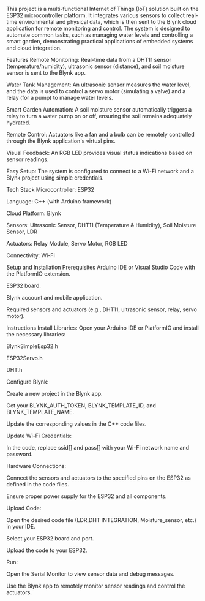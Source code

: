 
This project is a multi-functional Internet of Things (IoT) solution built on the ESP32 microcontroller platform. It integrates various sensors to collect real-time environmental and physical data, which is then sent to the Blynk cloud application for remote monitoring and control. The system is designed to automate common tasks, such as managing water levels and controlling a smart garden, demonstrating practical applications of embedded systems and cloud integration.

Features
Remote Monitoring: Real-time data from a DHT11 sensor (temperature/humidity), ultrasonic sensor (distance), and soil moisture sensor is sent to the Blynk app.

Water Tank Management: An ultrasonic sensor measures the water level, and the data is used to control a servo motor (simulating a valve) and a relay (for a pump) to manage water levels.

Smart Garden Automation: A soil moisture sensor automatically triggers a relay to turn a water pump on or off, ensuring the soil remains adequately hydrated.

Remote Control: Actuators like a fan and a bulb can be remotely controlled through the Blynk application's virtual pins.

Visual Feedback: An RGB LED provides visual status indications based on sensor readings.

Easy Setup: The system is configured to connect to a Wi-Fi network and a Blynk project using simple credentials.

Tech Stack
Microcontroller: ESP32

Language: C++ (with Arduino framework)

Cloud Platform: Blynk

Sensors: Ultrasonic Sensor, DHT11 (Temperature & Humidity), Soil Moisture Sensor, LDR

Actuators: Relay Module, Servo Motor, RGB LED

Connectivity: Wi-Fi

Setup and Installation
Prerequisites
Arduino IDE or Visual Studio Code with the PlatformIO extension.

ESP32 board.

Blynk account and mobile application.

Required sensors and actuators (e.g., DHT11, ultrasonic sensor, relay, servo motor).

Instructions
Install Libraries: Open your Arduino IDE or PlatformIO and install the necessary libraries:

BlynkSimpleEsp32.h

ESP32Servo.h

DHT.h

Configure Blynk:

Create a new project in the Blynk app.

Get your BLYNK_AUTH_TOKEN, BLYNK_TEMPLATE_ID, and BLYNK_TEMPLATE_NAME.

Update the corresponding values in the C++ code files.

Update Wi-Fi Credentials:

In the code, replace ssid[] and pass[] with your Wi-Fi network name and password.

Hardware Connections:

Connect the sensors and actuators to the specified pins on the ESP32 as defined in the code files.

Ensure proper power supply for the ESP32 and all components.

Upload Code:

Open the desired code file (LDR,DHT INTEGRATION, Moisture_sensor, etc.) in your IDE.

Select your ESP32 board and port.

Upload the code to your ESP32.

Run:

Open the Serial Monitor to view sensor data and debug messages.

Use the Blynk app to remotely monitor sensor readings and control the actuators.
